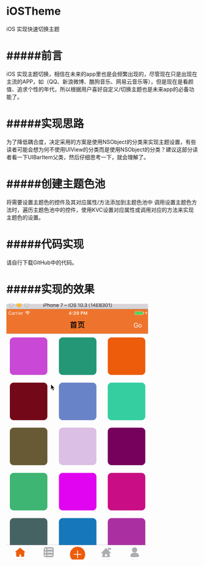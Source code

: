 # iOSTheme
iOS 实现快速切换主题

#####前言
===================

iOS 实现主题切换，相信在未来的app里也是会频繁出现的，尽管现在只是出现在主流的APP，如（QQ、新浪微博、酷狗音乐、网易云音乐等），但是现在是看颜值、追求个性的年代，所以根据用户喜好自定义/切换主题也是未来app的必备功能了。

#####实现思路
===================

为了降低耦合度，决定采用的方案是使用NSObject的分类来实现主题设置，有些读者可能会想为何不使用UIView的分类而是使用NSObject的分类？建议这部分读者看一下UIBarItem父类，然后仔细思考一下，就会理解了。



#####创建主题色池
===================

将需要设置主题色的控件及其对应属性/方法添加到主题色池中
调用设置主题色方法时，遍历主题色池中的控件，使用KVC设置对应属性或调用对应的方法来实现主题色的设置。

#####代码实现
===================

请自行下载GitHub中的代码。


#####实现的效果
===================

![效果图](/result.gif)

